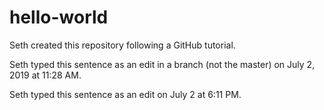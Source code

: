 # hello-world
Seth created this repository following a GitHub tutorial.

Seth typed this sentence as an edit in a branch (not the master) on July 2, 2019 at 11:28 AM.

Seth typed this sentence as an edit on July 2 at 6:11 PM.
